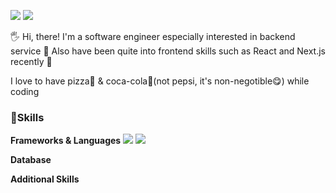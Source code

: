 <!--
**Syl8n/syl8n** is a ✨ _special_ ✨ repository because its `README.md` (this file) appears on your GitHub profile.

Here are some ideas to get you started:

- 🔭 I’m currently working on ...
- 🌱 I’m currently learning ...
- 👯 I’m looking to collaborate on ...
- 🤔 I’m looking for help with ...
- 💬 Ask me about ...
- 📫 How to reach me: ...
- 😄 Pronouns: ...
- ⚡ Fun fact: ...
-->

<a href="https://velog.io/@yaaloo" target="_blank"><img src="https://img.shields.io/badge/Blog-20C997?style=flat-square&logo=Velog&logoColor=white"/></a> <a href="mailto:magi8520@gmail.com" target="_blank"><img src="https://img.shields.io/badge/magi8520@gmail.com-EA4335?style=flat-square&logo=Gmail&logoColor=white"/></a>

🖐️ Hi, there! I'm a software engineer especially interested in backend service 🚀
Also have been quite into frontend skills such as React and Next.js recently 📍

I love to have pizza🍕 & coca-cola🥤(not pepsi, it's non-negotible😋) while coding

### 💪Skills

**Frameworks & Languages**
<img src="https://img.shields.io/badge/Java-FF6600?style=flat-square&logo=kotlin&logoColor=white"/>
<img src="https://img.shields.io/badge/Javascript-F7DF1E?style=flat-square&logo=javascript&logoColor=white"/>

**Database**

**Additional Skills**

